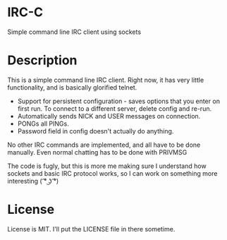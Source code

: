 # IRC-C
Simple command line IRC client using sockets

# Description
This is a simple command line IRC client. Right now, it has very little functionality, and is basically glorified telnet.

* Support for persistent configuration - saves options that you enter on first run. To connect to a different server, delete config and re-run.
* Automatically sends NICK and USER messages on connection.
* PONGs all PINGs.
* Password field in config doesn't actually do anything.

No other IRC commands are implemented, and all have to be done manually. Even normal chatting has to be done with PRIVMSG

The code is fugly, but this is more me making sure I understand how sockets and basic IRC protocol works, so I can work on something more interesting ( ͡° ͜ʖ ͡°)

# License

License is MIT. I'll put the LICENSE file in there sometime.

